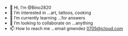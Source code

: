 - 👋 Hi, I’m @Bino2820
- 👀 I’m interested in ...art, tattoos, cooking 
- 🌱 I’m currently learning ...for answers
- 💞️ I’m looking to collaborate on ...anything
- 📫 How to reach me ...email gmendez 0705@icloud.com

<!---
Bino2820/Bino2820 is a ✨ special ✨ repository because its `README.md` (this file) appears on your GitHub profile.
You can click the Preview link to take a look at your changes.
--->
